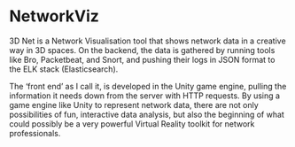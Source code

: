 # NetworkViz
3D Net is a Network Visualisation tool that shows network data in a creative way in 3D spaces. On the backend, the data is gathered by running tools like Bro, Packetbeat, and Snort, and pushing their logs in JSON format to the ELK stack (Elasticsearch). 

The ‘front end’ as I call it, is developed in the Unity game engine, pulling the information it needs down from the server with HTTP requests. By using a game engine like Unity to represent network data, there are not only possibilities of fun, interactive data analysis, but also the beginning of what could possibly be a very powerful Virtual Reality toolkit for network  professionals. 
